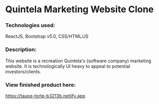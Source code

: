 # Quintela Marketing Website Clone

### Technologies used:
ReactJS, Bootstrap v5.0, CSS/HTML/JS

### Description:
This website is a recreation Quintela's (software company) marketing website.
It is technologically UI heavy to appeal to potential investors/clients.

### View finished product here:
https://taupe-torte-b3213b.netlify.app
